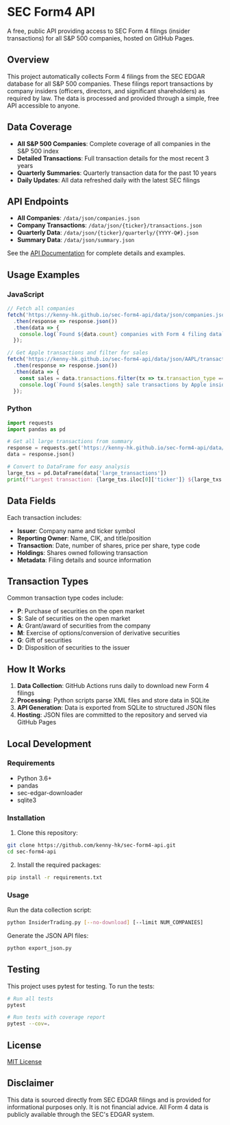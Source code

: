 # SEC Form4 API

A free, public API providing access to SEC Form 4 filings (insider transactions) for all S&P 500 companies, hosted on GitHub Pages.

## Overview

This project automatically collects Form 4 filings from the SEC EDGAR database for all S&P 500 companies. These filings report transactions by company insiders (officers, directors, and significant shareholders) as required by law. The data is processed and provided through a simple, free API accessible to anyone.

## Data Coverage

- **All S&P 500 Companies**: Complete coverage of all companies in the S&P 500 index
- **Detailed Transactions**: Full transaction details for the most recent 3 years
- **Quarterly Summaries**: Quarterly transaction data for the past 10 years
- **Daily Updates**: All data refreshed daily with the latest SEC filings

## API Endpoints

- **All Companies**: `/data/json/companies.json`
- **Company Transactions**: `/data/json/{ticker}/transactions.json`
- **Quarterly Data**: `/data/json/{ticker}/quarterly/{YYYY-Q#}.json`
- **Summary Data**: `/data/json/summary.json`

See the [API Documentation](https://kenny-hk.github.io/sec-form4-api/) for complete details and examples.

## Usage Examples

### JavaScript
```javascript
// Fetch all companies
fetch('https://kenny-hk.github.io/sec-form4-api/data/json/companies.json')
  .then(response => response.json())
  .then(data => {
    console.log(`Found ${data.count} companies with Form 4 filing data`);
  });

// Get Apple transactions and filter for sales
fetch('https://kenny-hk.github.io/sec-form4-api/data/json/AAPL/transactions.json')
  .then(response => response.json())
  .then(data => {
    const sales = data.transactions.filter(tx => tx.transaction_type === 'S');
    console.log(`Found ${sales.length} sale transactions by Apple insiders`);
  });
```

### Python
```python
import requests
import pandas as pd

# Get all large transactions from summary
response = requests.get('https://kenny-hk.github.io/sec-form4-api/data/json/summary.json')
data = response.json()

# Convert to DataFrame for easy analysis
large_txs = pd.DataFrame(data['large_transactions'])
print(f"Largest transaction: {large_txs.iloc[0]['ticker']} ${large_txs.iloc[0]['value']:,.2f}")
```

## Data Fields

Each transaction includes:
- **Issuer**: Company name and ticker symbol
- **Reporting Owner**: Name, CIK, and title/position
- **Transaction**: Date, number of shares, price per share, type code
- **Holdings**: Shares owned following transaction
- **Metadata**: Filing details and source information

## Transaction Types

Common transaction type codes include:
- **P**: Purchase of securities on the open market
- **S**: Sale of securities on the open market
- **A**: Grant/award of securities from the company
- **M**: Exercise of options/conversion of derivative securities
- **G**: Gift of securities
- **D**: Disposition of securities to the issuer

## How It Works

1. **Data Collection**: GitHub Actions runs daily to download new Form 4 filings
2. **Processing**: Python scripts parse XML files and store data in SQLite
3. **API Generation**: Data is exported from SQLite to structured JSON files
4. **Hosting**: JSON files are committed to the repository and served via GitHub Pages

## Local Development

### Requirements

- Python 3.6+
- pandas
- sec-edgar-downloader
- sqlite3

### Installation

1. Clone this repository:
```bash
git clone https://github.com/kenny-hk/sec-form4-api.git
cd sec-form4-api
```

2. Install the required packages:
```bash
pip install -r requirements.txt
```

### Usage

Run the data collection script:

```bash
python InsiderTrading.py [--no-download] [--limit NUM_COMPANIES]
```

Generate the JSON API files:

```bash
python export_json.py
```

## Testing

This project uses pytest for testing. To run the tests:

```bash
# Run all tests
pytest

# Run tests with coverage report
pytest --cov=.
```

## License

[MIT License](LICENSE)

## Disclaimer

This data is sourced directly from SEC EDGAR filings and is provided for informational purposes only. It is not financial advice. All Form 4 data is publicly available through the SEC's EDGAR system.